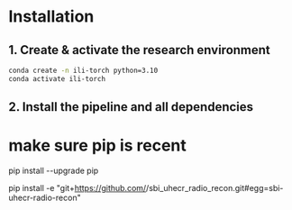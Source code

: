 # Installation

## 1.  Create & activate the research environment
```bash
conda create -n ili-torch python=3.10
conda activate ili-torch
```
## 2. Install the pipeline and all dependencies
# make sure pip is recent
pip install --upgrade pip

pip install -e "git+https://github.com/<your-org>/sbi_uhecr_radio_recon.git#egg=sbi-uhecr-radio-recon"

